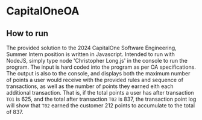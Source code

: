 # CapitalOneOA
## How to run
The provided solution to the 2024 CapitalOne Software Engineering, Summer Intern position is written in Javascript. Intended to run with NodeJS, simply type node 'Christopher Long.js' in the console to run the program. The input is hard coded into the program as per OA specifications. The output is also to the console, and displays both the maximum number of points a user would receive with the provided rules and sequence of transactions, as well as the number of points they earned eith each additional transaction. That is, if the total points a user has after transaction `TO1` is 625, and the total after transaction `T02` is 837, the transaction point log will show that `T02` earned the customer 212 points to accumulate to the total of 837.
